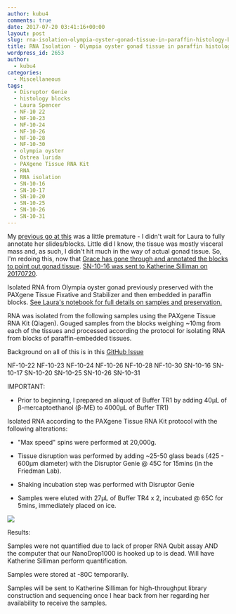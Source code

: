```yaml
---
author: kubu4
comments: true
date: 2017-07-20 03:41:16+00:00
layout: post
slug: rna-isolation-olympia-oyster-gonad-tissue-in-paraffin-histology-blocks-2
title: RNA Isolation - Olympia oyster gonad tissue in paraffin histology blocks
wordpress_id: 2653
author:
  - kubu4
categories:
  - Miscellaneous
tags:
  - Disruptor Genie
  - histology blocks
  - Laura Spencer
  - NF-10 22
  - NF-10-23
  - NF-10-24
  - NF-10-26
  - NF-10-28
  - NF-10-30
  - olympia oyster
  - Ostrea lurida
  - PAXgene Tissue RNA Kit
  - RNA
  - RNA isolation
  - SN-10-16
  - SN-10-17
  - SN-10-20
  - SN-10-25
  - SN-10-26
  - SN-10-31
---
```


My [previous go at this](2017/07/10/rna-isolation-olympia-oyster-gonad-tissue-in-paraffin-histology-blocks.html) was a little premature - I didn't wait for Laura to fully annotate her slides/blocks. Little did I know, the tissue was mostly visceral mass and, as such, I didn't hit much in the way of actual gonad tissue. So, I'm redoing this, now that [Grace has gone through and annotated the blocks to point out gonad tissue](https://genefish.wordpress.com/2017/07/12/graces-notebook-july-12-2017/). [SN-10-16 was sent to Katherine Silliman on 20170720]().

Isolated RNA from Olympia oyster gonad previously preserved with the PAXgene Tissue Fixative and Stabilizer and then embedded in paraffin blocks. [See Laura's notebook for full details on samples and preservation.](https://laurahspencer.github.io/LabNotebook/Prepping-Histology-Samples/)



RNA was isolated from the following samples using the PAXgene Tissue RNA Kit (Qiagen). Gouged samples from the blocks weighing ~10mg from each of the tissues and processed according the protocol for isolating RNA from blocks of paraffin-embedded tissues.

Background on all of this is in this [GitHub Issue](https://github.com/sr320/LabDocs/issues/648#issuecomment-313792588)

NF-10-22
NF-10-23
NF-10-24
NF-10-26
NF-10-28
NF-10-30
SN-10-16
SN-10-17
SN-10-20
SN-10-25
SN-10-26
SN-10-31

IMPORTANT:




    
  * Prior to beginning, I prepared an aliquot of Buffer TR1 by adding 40μL of β-mercaptoethanol (β-ME) to 4000μL of Buffer TR1)



Isolated RNA according to the PAXgene Tissue RNA Kit protocol with the following alterations:


    
  * "Max speed" spins were performed at 20,000g.

    
  * Tissue disruption was performed by adding ~25-50 glass beads (425 - 600μm diameter) with the Disruptor Genie @ 45C for 15mins (in the Friedman Lab).

    
  * Shaking incubation step was performed with Disruptor Genie

    
  * Samples were eluted with 27μL of Buffer TR4 x 2, incubated @ 65C for 5mins, immediately placed on ice.



[![](http://eagle.fish.washington.edu/Arabidopsis/20170719_histo_blocks_laura_oly_gonad.jpg)](http://eagle.fish.washington.edu/Arabidopsis/20170719_histo_blocks_laura_oly_gonad.jpg)



Results:

Samples were not quantified due to lack of proper RNA Qubit assay AND the computer that our NanoDrop1000 is hooked up to is dead. Will have Katherine Silliman perform quantification.

Samples were stored at -80C temporarily.

Samples will be sent to Katherine Silliman for high-throughput library construction and sequencing once I hear back from her regarding her availability to receive the samples.
